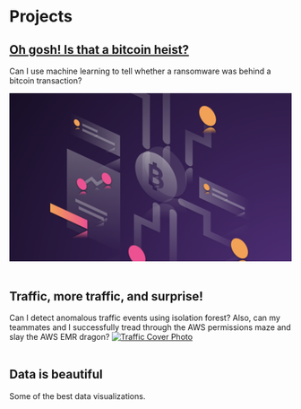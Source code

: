 # Projects
   
## [Oh gosh! Is that a bitcoin heist?](/project/bitcoin-heist)
Can I use machine learning to tell whether a ransomware was behind a bitcoin transaction?   

[![Bitcoin Heist Cover Photo](images/bitcoin/cover.jpg)](/project/bitcoin-heist)
<br /><br />

## Traffic, more traffic, and surprise! 
Can I detect anomalous traffic events using isolation forest? Also, can my teammates and I successfully tread through the AWS permissions maze and slay the AWS EMR dragon? 
[![Traffic Cover Photo](images/traffic/cover.jpg)](/project/pyspark_traffic_anomaly)
<br /><br />

## Data is beautiful
Some of the best data visualizations.
